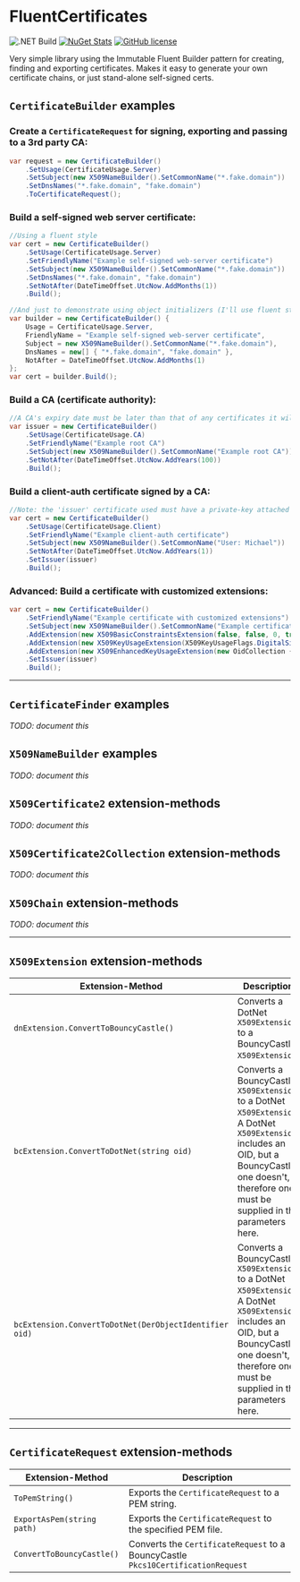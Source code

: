 # FluentCertificates

![.NET Build](https://img.shields.io/github/workflow/status/lethek/FluentCertificates/Build%20&%20Publish)
[![NuGet Stats](https://img.shields.io/nuget/vpre/FluentCertificates.svg)](https://www.nuget.org/packages/FluentCertificates)
[![GitHub license](https://img.shields.io/github/license/lethek/FluentCertificates)](https://github.com/lethek/FluentCertificates/blob/main/LICENSE)

Very simple library using the Immutable Fluent Builder pattern for creating, finding and exporting certificates. Makes it easy to generate your own certificate chains, or just stand-alone self-signed certs.

## `CertificateBuilder` examples

### **Create a `CertificateRequest` for signing, exporting and passing to a 3rd party CA:**

```csharp
var request = new CertificateBuilder()
    .SetUsage(CertificateUsage.Server)
    .SetSubject(new X509NameBuilder().SetCommonName("*.fake.domain"))
    .SetDnsNames("*.fake.domain", "fake.domain")
    .ToCertificateRequest();
```

### **Build a self-signed web server certificate:**

```csharp
//Using a fluent style
var cert = new CertificateBuilder()
    .SetUsage(CertificateUsage.Server)
    .SetFriendlyName("Example self-signed web-server certificate")
    .SetSubject(new X509NameBuilder().SetCommonName("*.fake.domain"))
    .SetDnsNames("*.fake.domain", "fake.domain")
    .SetNotAfter(DateTimeOffset.UtcNow.AddMonths(1))
    .Build();

//And just to demonstrate using object initializers (I'll use fluent style from now on though)
var builder = new CertificateBuilder() {
    Usage = CertificateUsage.Server,
    FriendlyName = "Example self-signed web-server certificate",
    Subject = new X509NameBuilder().SetCommonName("*.fake.domain"),
    DnsNames = new[] { "*.fake.domain", "fake.domain" },
    NotAfter = DateTimeOffset.UtcNow.AddMonths(1)
};
var cert = builder.Build();
```

### **Build a CA (certificate authority):**

```csharp
//A CA's expiry date must be later than that of any certificates it will issue
var issuer = new CertificateBuilder()
    .SetUsage(CertificateUsage.CA)
    .SetFriendlyName("Example root CA")
    .SetSubject(new X509NameBuilder().SetCommonName("Example root CA"))
    .SetNotAfter(DateTimeOffset.UtcNow.AddYears(100))
    .Build();
```

### **Build a client-auth certificate signed by a CA:**

```csharp
//Note: the 'issuer' certificate used must have a private-key attached in order to sign this new certificate
var cert = new CertificateBuilder()
    .SetUsage(CertificateUsage.Client)
    .SetFriendlyName("Example client-auth certificate")
    .SetSubject(new X509NameBuilder().SetCommonName("User: Michael"))
    .SetNotAfter(DateTimeOffset.UtcNow.AddYears(1))
    .SetIssuer(issuer)
    .Build();
```

### **Advanced: Build a certificate with customized extensions:**

```csharp
var cert = new CertificateBuilder()
    .SetFriendlyName("Example certificate with customized extensions")
    .SetSubject(new X509NameBuilder().SetCommonName("Example certificate with customized extensions"))
    .AddExtension(new X509BasicConstraintsExtension(false, false, 0, true))
    .AddExtension(new X509KeyUsageExtension(X509KeyUsageFlags.DigitalSignature | X509KeyUsageFlags.KeyEncipherment | X509KeyUsageFlags.DataEncipherment, true))
    .AddExtension(new X509EnhancedKeyUsageExtension(new OidCollection { new(KeyPurposeID.AnyExtendedKeyUsage.Id) }, false))
    .SetIssuer(issuer)
    .Build();
```

---

## `CertificateFinder` examples

*TODO: document this*

## `X509NameBuilder` examples

*TODO: document this*

## `X509Certificate2` extension-methods

*TODO: document this*

## `X509Certificate2Collection` extension-methods

*TODO: document this*

## `X509Chain` extension-methods

*TODO: document this*

---

## `X509Extension` extension-methods

|Extension-Method|Description|
|-|-|
|`dnExtension.ConvertToBouncyCastle()`|Converts a DotNet `X509Extension` to a BouncyCastle `X509Extension`.|
|`bcExtension.ConvertToDotNet(string oid)`|Converts a BouncyCastle `X509Extension` to a DotNet `X509Extension`. A DotNet `X509Extension` includes an OID, but a BouncyCastle one doesn't, therefore one must be supplied in the parameters here.|
|`bcExtension.ConvertToDotNet(DerObjectIdentifier oid)`|Converts a BouncyCastle `X509Extension` to a DotNet `X509Extension`. A DotNet `X509Extension` includes an OID, but a BouncyCastle one doesn't, therefore one must be supplied in the parameters here.|

---

## `CertificateRequest` extension-methods
|Extension-Method|Description|
|-|-|
|`ToPemString()`|Exports the `CertificateRequest` to a PEM string.|
|`ExportAsPem(string path)`|Exports the `CertificateRequest` to the specified PEM file.|
|`ConvertToBouncyCastle()`|Converts the `CertificateRequest` to a BouncyCastle `Pkcs10CertificationRequest`|
